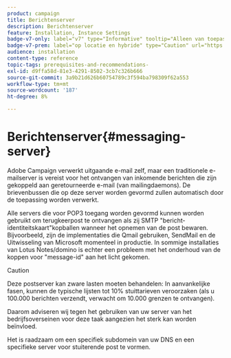 ```yaml
---
product: campaign
title: Berichtenserver
description: Berichtenserver
feature: Installation, Instance Settings
badge-v7-only: label="v7" type="Informative" tooltip="Alleen van toepassing op Campaign Classic v7"
badge-v7-prem: label="op locatie en hybride" type="Caution" url="https://experienceleague.adobe.com/docs/campaign-classic/using/installing-campaign-classic/architecture-and-hosting-models/hosting-models-lp/hosting-models.html?lang=nl" tooltip="Alleen van toepassing op on-premise en hybride implementaties"
audience: installation
content-type: reference
topic-tags: prerequisites-and-recommendations-
exl-id: d9ffa58d-81e3-4291-8502-3cb7c326b666
source-git-commit: 3a9b21d626b60754789c3f594ba798309f62a553
workflow-type: tm+mt
source-wordcount: '187'
ht-degree: 8%

---
```


# Berichtenserver{#messaging-server}



Adobe Campaign verwerkt uitgaande e-mail zelf, maar een traditionele e-mailserver is vereist voor het ontvangen van inkomende berichten die zijn gekoppeld aan geretourneerde e-mail (van mailingdaemons). De brievenbussen die op deze server worden gevormd zullen automatisch door de toepassing worden verwerkt.

Alle servers die voor POP3 toegang worden gevormd kunnen worden gebruikt om terugkeerpost te ontvangen als zij SMTP &quot;bericht-identiteitskaart&quot;kopballen wanneer het opnemen van de post bewaren. Bijvoorbeeld, zijn de implementaties die Qmail gebruiken, SendMail en de Uitwisseling van Microsoft momenteel in productie. In sommige installaties van Lotus Notes/domino is echter een probleem met het onderhoud van de koppen voor &quot;message-id&quot; aan het licht gekomen.

>[!CAUTION]
>
>Deze postserver kan zware lasten moeten behandelen: In aanvankelijke fasen, kunnen de typische lijsten tot 10% stuittarieven veroorzaken (als u 100.000 berichten verzendt, verwacht om 10.000 grenzen te ontvangen).
>
>Daarom adviseren wij tegen het gebruiken van uw server van het bedrijfsoverseinen voor deze taak aangezien het sterk kan worden beïnvloed.
>
>Het is raadzaam om een specifiek subdomein van uw DNS en een specifieke server voor stuiterende post te vormen.
